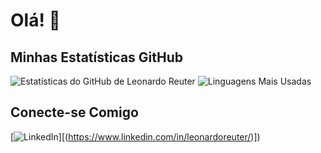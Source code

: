 # Olá! 👋

## Minhas Estatísticas GitHub

![Estatísticas do GitHub de Leonardo Reuter](https://github-readme-stats.vercel.app/api?username=leozreuter&show_icons=true&theme=radical)
![Linguagens Mais Usadas](https://github-readme-stats.vercel.app/api/top-langs/?username=leozreuter&layout=compact&theme=radical)

## Conecte-se Comigo

[![LinkedIn](https://img.shields.io/badge/LinkedIn-blue?style=flat&logo=linkedin&labelColor=blue)][(https://www.linkedin.com/in/leonardoreuter/)])
